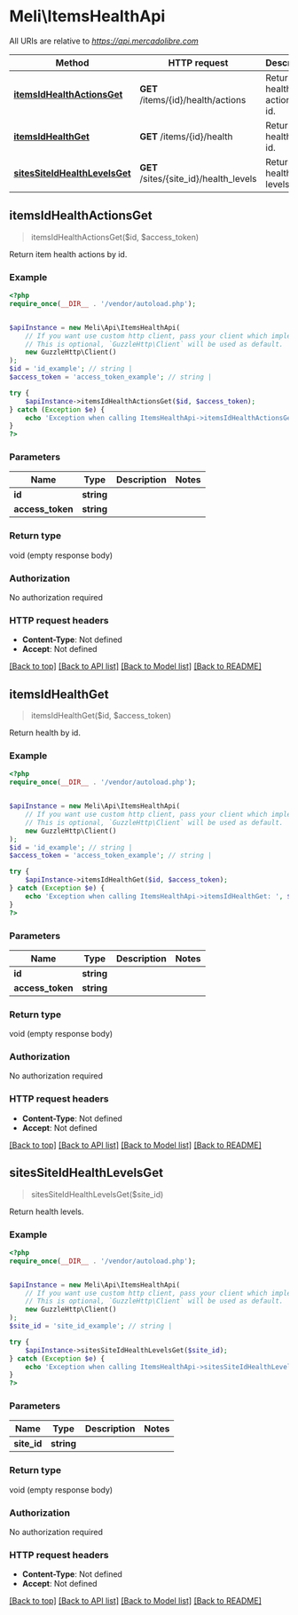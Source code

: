 # Meli\ItemsHealthApi

All URIs are relative to *https://api.mercadolibre.com*

Method | HTTP request | Description
------------- | ------------- | -------------
[**itemsIdHealthActionsGet**](ItemsHealthApi.md#itemsIdHealthActionsGet) | **GET** /items/{id}/health/actions | Return item health actions by id.
[**itemsIdHealthGet**](ItemsHealthApi.md#itemsIdHealthGet) | **GET** /items/{id}/health | Return health by id.
[**sitesSiteIdHealthLevelsGet**](ItemsHealthApi.md#sitesSiteIdHealthLevelsGet) | **GET** /sites/{site_id}/health_levels | Return health levels.



## itemsIdHealthActionsGet

> itemsIdHealthActionsGet($id, $access_token)

Return item health actions by id.

### Example

```php
<?php
require_once(__DIR__ . '/vendor/autoload.php');


$apiInstance = new Meli\Api\ItemsHealthApi(
    // If you want use custom http client, pass your client which implements `GuzzleHttp\ClientInterface`.
    // This is optional, `GuzzleHttp\Client` will be used as default.
    new GuzzleHttp\Client()
);
$id = 'id_example'; // string | 
$access_token = 'access_token_example'; // string | 

try {
    $apiInstance->itemsIdHealthActionsGet($id, $access_token);
} catch (Exception $e) {
    echo 'Exception when calling ItemsHealthApi->itemsIdHealthActionsGet: ', $e->getMessage(), PHP_EOL;
}
?>
```

### Parameters


Name | Type | Description  | Notes
------------- | ------------- | ------------- | -------------
 **id** | **string**|  |
 **access_token** | **string**|  |

### Return type

void (empty response body)

### Authorization

No authorization required

### HTTP request headers

- **Content-Type**: Not defined
- **Accept**: Not defined

[[Back to top]](#) [[Back to API list]](../../README.md#documentation-for-api-endpoints)
[[Back to Model list]](../../README.md#documentation-for-models)
[[Back to README]](../../README.md)


## itemsIdHealthGet

> itemsIdHealthGet($id, $access_token)

Return health by id.

### Example

```php
<?php
require_once(__DIR__ . '/vendor/autoload.php');


$apiInstance = new Meli\Api\ItemsHealthApi(
    // If you want use custom http client, pass your client which implements `GuzzleHttp\ClientInterface`.
    // This is optional, `GuzzleHttp\Client` will be used as default.
    new GuzzleHttp\Client()
);
$id = 'id_example'; // string | 
$access_token = 'access_token_example'; // string | 

try {
    $apiInstance->itemsIdHealthGet($id, $access_token);
} catch (Exception $e) {
    echo 'Exception when calling ItemsHealthApi->itemsIdHealthGet: ', $e->getMessage(), PHP_EOL;
}
?>
```

### Parameters


Name | Type | Description  | Notes
------------- | ------------- | ------------- | -------------
 **id** | **string**|  |
 **access_token** | **string**|  |

### Return type

void (empty response body)

### Authorization

No authorization required

### HTTP request headers

- **Content-Type**: Not defined
- **Accept**: Not defined

[[Back to top]](#) [[Back to API list]](../../README.md#documentation-for-api-endpoints)
[[Back to Model list]](../../README.md#documentation-for-models)
[[Back to README]](../../README.md)


## sitesSiteIdHealthLevelsGet

> sitesSiteIdHealthLevelsGet($site_id)

Return health levels.

### Example

```php
<?php
require_once(__DIR__ . '/vendor/autoload.php');


$apiInstance = new Meli\Api\ItemsHealthApi(
    // If you want use custom http client, pass your client which implements `GuzzleHttp\ClientInterface`.
    // This is optional, `GuzzleHttp\Client` will be used as default.
    new GuzzleHttp\Client()
);
$site_id = 'site_id_example'; // string | 

try {
    $apiInstance->sitesSiteIdHealthLevelsGet($site_id);
} catch (Exception $e) {
    echo 'Exception when calling ItemsHealthApi->sitesSiteIdHealthLevelsGet: ', $e->getMessage(), PHP_EOL;
}
?>
```

### Parameters


Name | Type | Description  | Notes
------------- | ------------- | ------------- | -------------
 **site_id** | **string**|  |

### Return type

void (empty response body)

### Authorization

No authorization required

### HTTP request headers

- **Content-Type**: Not defined
- **Accept**: Not defined

[[Back to top]](#) [[Back to API list]](../../README.md#documentation-for-api-endpoints)
[[Back to Model list]](../../README.md#documentation-for-models)
[[Back to README]](../../README.md)

